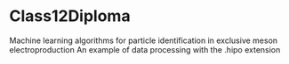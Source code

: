 # Class12Diploma
Machine learning algorithms for particle identification in exclusive meson electroproduction
An example of data processing with the .hipo extension
